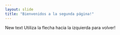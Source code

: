 ```yaml
---
layout: slide
title: "Bienvenidos a la segunda página!"
---
```

New text
Utiliza la flecha hacia la izquierda para volver!
